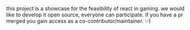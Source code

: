 this project is a showcase for the feasibility of react in gaming. we would like to develop it open source, everyone can participate. if you have a pr merged you gain access as a co-contributor/maintainer. :-)
